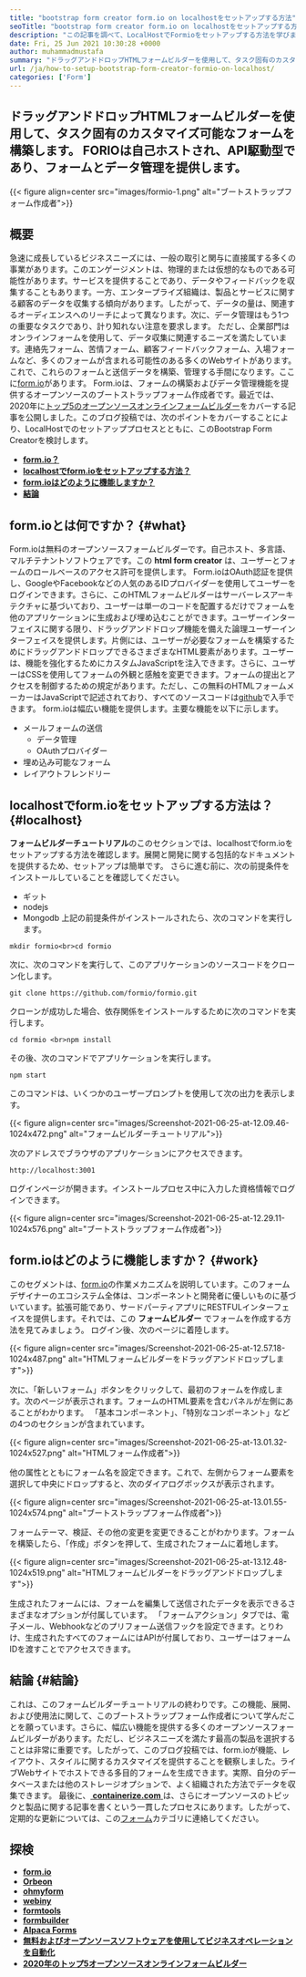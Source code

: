 ```yaml
---
title: "bootstrap form creator form.io on localhostをセットアップする方法" 
seoTitle: "bootstrap form creator form.io on localhostをセットアップする方法" 
description: "この記事を調べて、LocalHostでFormioをセットアップする方法を学びます。このブートストラップフォームの作成者は、無料で拡張可能で、サードパーティの統合を提供します。" 
date: Fri, 25 Jun 2021 10:30:28 +0000
author: muhammadmustafa
summary: "ドラッグアンドドロップHTMLフォームビルダーを使用して、タスク固有のカスタマイズ可能なフォームを構築します。 FORIOは自己ホストされ、API駆動型であり、フォームとデータ管理を提供します。" 
url: /ja/how-to-setup-bootstrap-form-creator-formio-on-localhost/
categories: ['Form']
---
```


## ドラッグアンドドロップHTMLフォームビルダーを使用して、タスク固有のカスタマイズ可能なフォームを構築します。 FORIOは自己ホストされ、API駆動型であり、フォームとデータ管理を提供します。

{{< figure align=center src="images/formio-1.png" alt="ブートストラップフォーム作成者">}}


## **概要** 
急速に成長しているビジネスニーズには、一般の取引と関与に直接属する多くの事業があります。このエンゲージメントは、物理的または仮想的なものである可能性があります。サービスを提供することであり、データやフィードバックを収集することもあります。一方、エンタープライズ組織は、製品とサービスに関する顧客のデータを収集する傾向があります。したがって、データの量は、関連するオーディエンスへのリーチによって異なります。次に、データ管理はもう1つの重要なタスクであり、計り知れない注意を要求します。
ただし、企業部門はオンラインフォームを使用して、データ収集に関連するニーズを満たしています。連絡先フォーム、苦情フォーム、顧客フィードバックフォーム、入場フォームなど、多くのフォームが含まれる可能性のある多くのWebサイトがあります。これで、これらのフォームと送信データを構築、管理する手間になります。ここに[form.io][1]があります。 Form.ioは、フォームの構築およびデータ管理機能を提供するオープンソースのブートストラップフォーム作成者です。最近では、2020年に[トップ5のオープンソースオンラインフォームビルダー][2]をカバーする記事を公開しました。このブログ投稿では、次のポイントをカバーすることにより、LocalHostでのセットアッププロセスとともに、このBootstrap Form Creatorを検討します。
* **[form.io？][3 ]** 
* **[localhostでform.ioをセットアップする方法？][4]** 
* **[form.ioはどのように機能しますか？][5]** 
* **[結論][6]** 

## form.ioとは何ですか？ {#what}

Form.ioは無料のオープンソースフォームビルダーです。自己ホスト、多言語、マルチテナントソフトウェアです。この **html form creator** は、ユーザーとフォームのロールベースのアクセス許可を提供します。 Form.ioはOAuth認証を提供し、GoogleやFacebookなどの人気のあるIDプロバイダーを使用してユーザーをログインできます。さらに、このHTMLフォームビルダーはサーバーレスアーキテクチャに基づいており、ユーザーは単一のコードを配置するだけでフォームを他のアプリケーションに生成および埋め込むことができます。ユーザーインターフェイスに関する限り、ドラッグアンドドロップ機能を備えた論理ユーザーインターフェイスを提供します。片側には、ユーザーが必要なフォームを構築するためにドラッグアンドドロップできるさまざまなHTML要素があります。ユーザーは、機能を強化するためにカスタムJavaScriptを注入できます。さらに、ユーザーはCSSを使用してフォームの外観と感触を変更できます。フォームの提出とアクセスを制御するための規定があります。ただし、この無料のHTMLフォームメーカーはJavaScriptで記述されており、すべてのソースコードは[github][7]で入手できます。
form.ioは幅広い機能を提供します。主要な機能を以下に示します。
* メールフォームの送信
  * データ管理
  * OAuthプロバイダー
* 埋め込み可能なフォーム
* レイアウトフレンドリー

## localhostでform.ioをセットアップする方法は？ {#localhost}

**フォームビルダーチュートリアル**のこのセクションでは、localhostでform.ioをセットアップする方法を確認します。展開と開発に関する包括的なドキュメントを提供するため、セットアップは簡単です。
さらに進む前に、次の前提条件をインストールしていることを確認してください。
  * ギット
  * nodejs
  * Mongodb
上記の前提条件がインストールされたら、次のコマンドを実行します。
```
mkdir formio<br>cd formio
```
次に、次のコマンドを実行して、このアプリケーションのソースコードをクローン化します。
```
git clone https://github.com/formio/formio.git
```
クローンが成功した場合、依存関係をインストールするために次のコマンドを実行します。
```
cd formio <br>npm install
```
その後、次のコマンドでアプリケーションを実行します。
```
npm start 
```
このコマンドは、いくつかのユーザープロンプトを使用して次の出力を表示します。

{{< figure align=center src="images/Screenshot-2021-06-25-at-12.09.46-1024x472.png" alt="フォームビルダーチュートリアル">}}

次のアドレスでブラウザのアプリケーションにアクセスできます。
```
http://localhost:3001 
```
ログインページが開きます。インストールプロセス中に入力した資格情報でログインできます。

{{< figure align=center src="images/Screenshot-2021-06-25-at-12.29.11-1024x576.png" alt="ブートストラップフォーム作成者">}}


## form.ioはどのように機能しますか？ {#work}

このセグメントは、[form.io][1]の作業メカニズムを説明しています。このフォームデザイナーのエコシステム全体は、コンポーネントと開発者に優しいものに基づいています。拡張可能であり、サードパーティアプリにRESTFULインターフェイスを提供します。それでは、この **フォームビルダー** でフォームを作成する方法を見てみましょう。
ログイン後、次のページに着陸します。

{{< figure align=center src="images/Screenshot-2021-06-25-at-12.57.18-1024x487.png" alt="HTMLフォームビルダーをドラッグアンドドロップします">}}

次に、「新しいフォーム」ボタンをクリックして、最初のフォームを作成します。次のページが表示されます。フォームのHTML要素を含むパネルが左側にあることがわかります。 「基本コンポーネント」、「特別なコンポーネント」などの4つのセクションが含まれています。

{{< figure align=center src="images/Screenshot-2021-06-25-at-13.01.32-1024x527.png" alt="HTMLフォーム作成者">}}

他の属性とともにフォーム名を設定できます。これで、左側からフォーム要素を選択して中央にドロップすると、次のダイアログボックスが表示されます。

{{< figure align=center src="images/Screenshot-2021-06-25-at-13.01.55-1024x574.png" alt="ブートストラップフォーム作成者">}}

フォームテーマ、検証、その他の変更を変更できることがわかります。フォームを構築したら、「作成」ボタンを押して、生成されたフォームに着地します。

{{< figure align=center src="images/Screenshot-2021-06-25-at-13.12.48-1024x519.png" alt="HTMLフォームビルダーをドラッグアンドドロップします">}}

生成されたフォームには、フォームを編集して送信されたデータを表示できるさまざまなオプションが付属しています。 「フォームアクション」タブでは、電子メール、Webhookなどのプリフォーム送信フックを設定できます。とりわけ、生成されたすべてのフォームにはAPIが付属しており、ユーザーはフォームIDを渡すことでアクセスできます。

## 結論 {#結論}

これは、このフォームビルダーチュートリアルの終わりです。この機能、展開、および使用法に関して、このブートストラップフォーム作成者について学んだことを願っています。さらに、幅広い機能を提供する多くのオープンソースフォームビルダーがあります。ただし、ビジネスニーズを満たす最高の製品を選択することは非常に重要です。したがって、このブログ投稿では、form.ioが機能、レイアウト、スタイルに関するカスタマイズを提供することを観察しました。ライブWebサイトでホストできる多目的フォームを生成できます。実際、自分のデータベースまたは他のストレージオプションで、よく組織された方法でデータを収集できます。
最後に、[ **containerize.com** ][8]は、さらにオープンソースのトピックと製品に関する記事を書くという一貫したプロセスにあります。したがって、定期的な更新については、この[フォーム][9]カテゴリに連絡してください。

## 探検
* **[form.io][1]** 
* **[Orbeon][10]** 
* **[ohmyform][11]** 
* **[webiny][12]** 
* **[formtools][13]** 
* **[formbuilder][14]** 
* **[Alpaca Forms][15]** 
* [ **無料およびオープンソースソフトウェアを使用してビジネスオペレーションを自動化** ][16]
* [ **2020年のトップ5オープンソースオンラインフォームビルダー** ][2]



[1]: https://products.containerize.com/form/formio/
[2]: https://blog.containerize.com/form/top-5-open-source-online-form-builders-in-year-2020/
[3]: #what
[4]: #localhost
[5]: #work
[6]: #Conclusion
[7]: https://github.com/formio/formio
[8]: https://www.containerize.com/
[9]: https://products.containerize.com/form/
[10]: https://products.containerize.com/form/orbeon/
[11]: https://products.containerize.com/form/ohmyform/
[12]: https://products.containerize.com/form/webiny/
[13]: https://products.containerize.com/form/formtools/
[14]: https://products.containerize.com/form/formbuilder/
[15]: https://products.containerize.com/form/alpaca/
[16]: https://blog.containerize.com/blogging/automate-business-operations-using-open-source-software/
